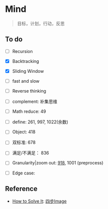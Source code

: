 # Mind 

> 目标，计划，行动，反思

## To do 

- [ ] Recursion
- [x] Backtracking
- [x] Sliding Window 
- [ ] fast and slow 
- [ ] Reverse thinking
- [ ] complement: 补集思维
- [ ] Math reduce: 49
- [ ] define: 261, 997, 1022(余数)
- [ ] Object: 418 
- [ ] 双标准: 678 
- [ ] 满足/不满足： 836 
- [ ] Granularity|zoom out: [918](https://github.com/willwang-x/algorithms-with-illustrations/blob/master/stories/granularity-zoom-out-918.md), 1001 (preprocess)
- [ ] Edge case: 





## Reference 

* [How to Solve It](https://book.douban.com/subject/1456890/): [四步Image](https://www.douban.com/photos/photo/1691693211/)